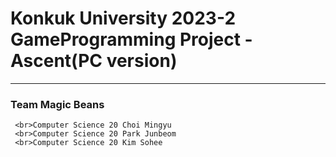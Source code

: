 #  Konkuk University 2023-2 GameProgramming Project - Ascent(PC version)
------------
### Team Magic Beans
```
 <br>Computer Science 20 Choi Mingyu
 <br>Computer Science 20 Park Junbeom
 <br>Computer Science 20 Kim Sohee
```
